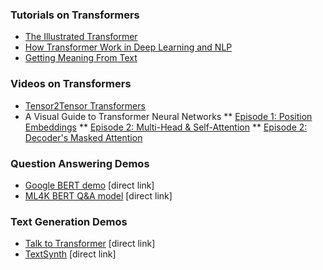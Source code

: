 ### Tutorials on Transformers
* [The Illustrated Transformer](https://jalammar.github.io/illustrated-transformer/)
* [How Transformer Work in Deep Learning and NLP](https://theaisummer.com/transformer/)
* [Getting Meaning From Text](https://peltarion.com/blog/data-science/self-attention-video)

### Videos on Transformers
* [Tensor2Tensor Transformers](https://www.youtube.com/watch?v=rBCqOTEfxvg)
* A Visual Guide to Transformer Neural Networks
** [Episode 1: Position Embeddings](https://www.youtube.com/watch?v=dichIcUZfOw&list=PL86uXYUJ7999zE8u2-97i4KG_2Zpufkfb&index=2)
** [Episode 2: Multi-Head & Self-Attention](https://www.youtube.com/watch?v=mMa2PmYJlCo&list=PL86uXYUJ7999zE8u2-97i4KG_2Zpufkfb)
** [Episode 2: Decoder's Masked Attention](https://www.youtube.com/watch?v=gJ9kaJsE78k)

### Question Answering Demos
* [Google BERT demo](https://storage.googleapis.com/tfjs-models/demos/mobilebert-qna/index.html) [direct link]
* [ML4K BERT Q&A model](https://machinelearningforkids.co.uk/#!/pretrained) [direct link]

### Text Generation Demos
* [Talk to Transformer](https://app.inferkit.com/demo) [direct link]
* [TextSynth](https://bellard.org/textsynth/) [direct link]